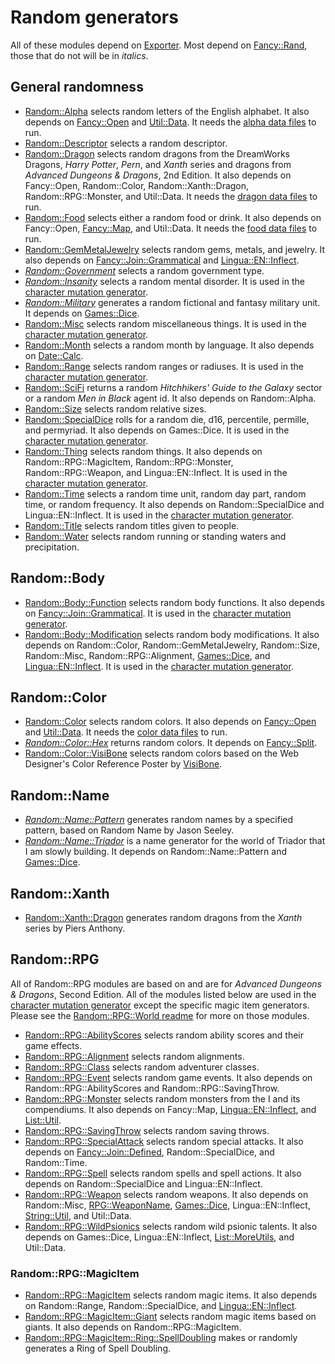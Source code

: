 # Random generators

All of these modules depend on [Exporter](). Most depend on [Fancy::Rand](../Fancy/Rand.pm), those that do not will be in *italics*.

## General randomness

* [Random::Alpha](Alpha.pm) selects random letters of the English alphabet. It also depends on [Fancy::Open](../Fancy/Open.pm) and [Util::Data](../Util/Data.pm). It needs the [alpha data files](../../data/Random/Alpha) to run.
* [Random::Descriptor](Descriptor.pm) selects a random descriptor.
* [Random::Dragon](Dragon.pm) selects random dragons from the DreamWorks Dragons, *Harry Potter*, *Pern*, and *Xanth* series and dragons from *Advanced Dungeons & Dragons*, 2nd Edition. It also depends on Fancy::Open, Random::Color, Random::Xanth::Dragon, Random::RPG::Monster, and Util::Data. It needs the [dragon data files](../../data/Random/Dragons) to run.
* [Random::Food](Food.pm) selects either a random food or drink. It also depends on Fancy::Open, [Fancy::Map](../Fancy/Map.pm), and Util::Data. It needs the [food data files](../../data/Random/Food) to run.
* [Random::GemMetalJewelry](GemMetalJewelry.pm) selects random gems, metals, and jewelry. It also depends on [Fancy::Join::Grammatical](../Fancy/Join/Grammatical.pm) and [Lingua::EN::Inflect](https://metacpan.org/pod/Lingua::EN::Inflect).
* [*Random::Government*](Government.pm) selects a random government type.
* [*Random::Insanity*](Insanity.pm) selects a random mental disorder. It is used in the [character mutation generator](../RPG/CharacterMutation.pm).
* [*Random::Military*](Military.pm) generates a random fictional and fantasy military unit. It depends on [Games::Dice](https://metacpan.org/pod/Games::Dice).
* [Random::Misc](Misc.pm) selects random miscellaneous things. It is used in the [character mutation generator](../RPG/CharacterMutation.pm).
* [Random::Month](Month.pm) selects a random month by language. It also depends on [Date::Calc](https://metacpan.org/pod/Date::Calc).
* [Random::Range](Range.pm) selects random ranges or radiuses. It is used in the [character mutation generator](../RPG/CharacterMutation.pm).
* [Random::SciFi](SciFi.pm) returns a random *Hitchhikers' Guide to the Galaxy* sector or a random *Men in Black* agent id. It also depends on Random::Alpha.
* [Random::Size](Size.pm) selects random relative sizes.
* [Random::SpecialDice](SpecialDice.pm) rolls for a random die, d16, percentile, permille, and permyriad. It also depends on Games::Dice. It is used in the [character mutation generator](../RPG/CharacterMutation.pm).
* [Random::Thing](Thing.pm) selects random things. It also depends on Random::RPG::MagicItem, Random::RPG::Monster, Random::RPG::Weapon, and Lingua::EN::Inflect. It is used in the [character mutation generator](../RPG/CharacterMutation.pm).
* [Random::Time](Time.pm) selects a random time unit, random day part, random time, or random frequency. It also depends on Random::SpecialDice and Lingua::EN::Inflect. It is used in the [character mutation generator](../RPG/CharacterMutation.pm).
* [Random::Title](Title.pm) selects random titles given to people.
* [Random::Water](Water.pm) selects random running or standing waters and precipitation.

## Random::Body
* [Random::Body::Function](Body/Function.pm) selects random body functions. It also depends on [Fancy::Join::Grammatical](../Fancy/Join/Grammatical.pm). It is used in the [character mutation generator](../RPG/CharacterMutation.pm).
* [Random::Body::Modification](Body/Modification.pm) selects random body modifications. It also depends on Random::Color, Random::GemMetalJewelry, Random::Size, Random::Misc, Random::RPG::Alignment, [Games::Dice](https://metacpan.org/pod/Games::Dice), and [Lingua::EN::Inflect](https://metacpan.org/pod/Lingua::EN::Inflect). It is used in the [character mutation generator](../RPG/CharacterMutation.pm).

## Random::Color
* [Random::Color](Color.pm) selects random colors. It also depends on [Fancy::Open](../Fancy/Open.pm) and [Util::Data](../Util/Data.pm). It needs the [color data files](../../data/Random/Colors) to run.
* [*Random::Color::Hex*](Color/Hex.pm) returns random colors. It depends on [Fancy::Split](../Fancy/Split.pm).
* [Random::Color::VisiBone](Color/VisiBone.pm) selects random colors based on the Web Designer's Color Reference Poster by [VisiBone](http://www.visibone.com/color/poster4x.html).

## Random::Name
* [*Random::Name::Pattern*](Name/Pattern.pm) generates random names by a specified pattern, based on Random Name by Jason Seeley.
* [*Random::Name::Triador*](Name/Triador.pm) is a name generator for the world of Triador that I am slowly building. It depends on Random::Name::Pattern and [Games::Dice](https://metacpan.org/pod/Games::Dice).

## Random::Xanth
* [Random::Xanth::Dragon](Xanth/Dragon.pm) generates random dragons from the *Xanth* series by Piers Anthony.

## Random::RPG
All of Random::RPG modules are based on and are for *Advanced Dungeons & Dragons*, Second Edition. All of the modules listed below are used in the [character mutation generator](../RPG/CharacterMutation.pm) except the specific magic item generators. Please see the [Random::RPG::World readme](RPG/World/readme.md) for more on those modules.

* [Random::RPG::AbilityScores](RPG/AbilityScores.pm) selects random ability scores and their game effects.
* [Random::RPG::Alignment](RPG/Alignment.pm) selects random alignments.
* [Random::RPG::Class](RPG/Class.pm) selects random adventurer classes.
* [Random::RPG::Event](RPG/Event.pm) selects random game events. It also depends on Random::RPG::AbilityScores and Random::RPG::SavingThrow.
* [Random::RPG::Monster](RPG/Monster.pm) selects random monsters from the I<Monstrous Manual> and its compendiums. It also depends on Fancy::Map, [Lingua::EN::Inflect](https://metacpan.org/pod/Lingua::EN::Inflect), and [List::Util](https://metacpan.org/pod/List::Util).
* [Random::RPG::SavingThrow](RPG/SavingThrow.pm) selects random saving throws.
* [Random::RPG::SpecialAttack](RPG/SpecialAttack.pm) selects random special attacks. It also depends on [Fancy::Join::Defined](../Fancy/Join/Defined.pm), Random::SpecialDice, and Random::Time.
* [Random::RPG::Spell](RPG/Spell.pm) selects random spells and spell actions. It also depends on Random::SpecialDice and Lingua::EN::Inflect.
* [Random::RPG::Weapon](RPG/Weapon.pm) selects random weapons. It also depends on Random::Misc, [RPG::WeaponName](../RPG/WeaponName.pm), [Games::Dice](https://metacpan.org/pod/Games::Dice), Lingua::EN::Inflect, [String::Util](https://metacpan.org/pod/String::Util), and Util::Data.
* [Random::RPG::WildPsionics](RPG/WildPsionics.pm) selects random wild psionic talents. It also depends on Games::Dice, Lingua::EN::Inflect, [List::MoreUtils](https://metacpan.org/pod/List::MoreUtils), and Util::Data.

### Random::RPG::MagicItem
* [Random::RPG::MagicItem](RPG/MagicItem.pm) selects random magic items. It also depends on Random::Range, Random::SpecialDice, and [Lingua::EN::Inflect](https://metacpan.org/pod/Lingua::EN::Inflect).
* [Random::RPG::MagicItem::Giant](RPG/MagicItem/Giant.pm) selects random magic items based on giants. It also depends on Random::RPG::MagicItem.
* [Random::RPG::MagicItem::Ring::SpellDoubling](RPG/MagicItem/Ring/SpellDoubling.pm) makes or randomly generates a Ring of Spell Doubling.
